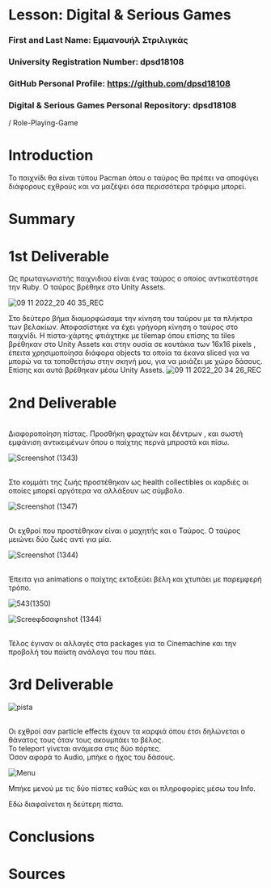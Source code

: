 # Lesson: Digital & Serious Games

### First and Last Name: Εμμανουήλ Στριλιγκάς
### University Registration Number: dpsd18108
### GitHub Personal Profile: https://github.com/dpsd18108
### Digital & Serious Games Personal Repository: dpsd18108
/
Role-Playing-Game


# Introduction

Το παιχνίδι θα είναι τύπου Pacman όπου ο ταύρος θα πρέπει να αποφύγει διάφορους εχθρούς και να μαζέψει όσα περισσότερα τρόφιμα μπορεί. 

# Summary


# 1st Deliverable
Ως πρωταγωνιστής παιχνιδιού είναι ένας ταύρος ο οποίος αντικατέστησε την Ruby. Ο ταύρος βρέθηκε στο Unity Assets. 

![09 11 2022_20 40 35_REC](https://user-images.githubusercontent.com/101745590/200914164-f34e7731-0a3a-4cb1-969f-58f4a09c086f.png)

Στο δεύτερο βήμα διαμορφώσαμε την κίνηση του ταύρου με τα πλήκτρα των βελακίων. Αποφασίστηκε να έχει γρήγορη κίνηση ο ταύρος στο παιχνίδι.
Η πίστα-χάρτης φτιάχτηκε με tilemap όπου επίσης τα tiles βρέθηκαν στο Unity Assets και στην ουσία σε κουτάκια των 16x16 pixels , έπειτα χρησιμοποίησα διάφορα objects τα οποία τα έκανα sliced για να μπορώ να τα τοποθετήσω στην σκηνή μου, για να μοιάζει με χώρο δάσους. Επίσης και αυτά βρέθηκαν μέσω Unity Assets.
![09 11 2022_20 34 26_REC](https://user-images.githubusercontent.com/101745590/200913131-af9e0f99-c28c-4062-afbf-af54cc32b4ac.png)


# 2nd Deliverable
<br>Διαφοροποίηση πίστας. Προσθήκη φραχτών και δέντρων , και σωστή εμφάνιση αντικειμένων όπου ο παίχτης περνά μπροστά και πίσω.

![Screenshot (1343)](https://user-images.githubusercontent.com/101745590/208213737-e8f2288d-dc9a-42f6-b871-de699720e83c.png)

<br>Στο κομμάτι της ζωής προστέθηκαν ως health collectibles οι καρδιές οι οποίες μπορεί αργότερα να αλλάξουν ως σύμβολο.

![Screenshot (1347)](https://user-images.githubusercontent.com/101745590/208213967-0b08500b-a70a-4b07-a22a-64d995adceb1.png)

<br>Οι εχθροί που προστέθηκαν είναι ο μαχητής και ο Ταύρος. Ο ταύρος μειώνει δύο ζωές αντί για μία. 

![Screenshot (1344)](https://user-images.githubusercontent.com/101745590/208214142-8f748365-7035-4b82-aa8c-6dd59e99d98a.png)

<br>Έπειτα για animations ο παίχτης εκτοξεύει βέλη και χτυπάει με παρεμφερή τρόπο.


![543(1350)](https://user-images.githubusercontent.com/101745590/208214329-baac292d-5ec1-407f-a371-8d5a6435790e.png)

![Screeφδσαφnshot (1344)](https://user-images.githubusercontent.com/101745590/208214337-f8e83693-b074-4ff9-bd35-b7a9c5b72b24.png)

<br>Τέλος έγιναν οι αλλαγές στα packages για το Cinemachine και την προβολή του παίκτη ανάλογα του που πάει. 



# 3rd Deliverable 
![pista](https://user-images.githubusercontent.com/101745590/213013654-0da75ea3-de08-415d-bd1d-be74145ed9a7.png)

<br>Οι εχθροί σαν particle effects έχουν τα καρφιά όπου έτσι δηλώνεται ο θάνατος τους όταν τους ακουμπάει το βέλος.
<br>Το teleport γίνεται ανάμεσα στις δύο πόρτες. 
<br>Όσον αφορά το Audio, μπήκε ο ήχος του δάσους. 

![Menu](https://user-images.githubusercontent.com/101745590/213013807-e304d4c6-4ea6-4bd2-b999-2b0710b21d38.png)

Μπήκε μενού με τις δύο πίστες καθώς και οι πληροφορίες μέσω του Info. 

Εδώ διαφαίνεται η δεύτερη πίστα. 



# Conclusions


# Sources
